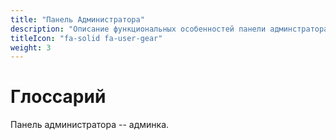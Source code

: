 ```yaml
---
title: "Панель Администратора"
description: "Описание функциональных особенностей панели админстратора"
titleIcon: "fa-solid fa-user-gear"
weight: 3
---
```

# Глоссарий
Панель администратора -- админка.

